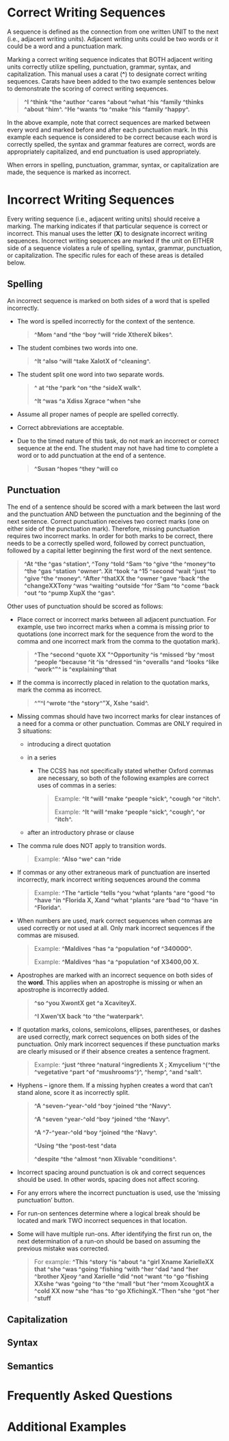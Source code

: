 # Correct Writing Sequences
A sequence is defined as the connection from one written UNIT to the next (i.e., adjacent writing units). Adjacent writing units could be two words or it could be a word and a punctuation mark. 

Marking a correct writing sequence indicates that BOTH adjacent writing units correctly utilize spelling, punctuation, grammar, syntax, and capitalization. This manual uses a carat (**^**) to designate correct writing sequences. Carats have been added to the two example sentences below to demonstrate the scoring of correct writing sequences.

>**^I ^think ^the ^author ^cares ^about ^what ^his ^family ^thinks ^about ^him^. ^He ^wants ^to ^make ^his ^family ^happy^.**

In the above example, note that correct sequences are marked between every word and marked before and after each punctuation mark. In this example each sequence is considered to be correct because each word is correctly spelled, the syntax and grammar features are correct, words are appropriately capitalized, and end punctuation is used appropriately. 

When errors in spelling, punctuation, grammar, syntax, or capitalization are made, the sequence is marked as incorrect. 

# Incorrect Writing Sequences
Every writing sequence (i.e., adjacent writing units) should receive a marking. The marking indicates if that particular sequence is correct or incorrect. This manual uses the letter (**X**) to designate incorrect writing sequences. Incorrect writing sequences are marked if the unit on EITHER side of a sequence violates a rule of spelling, syntax, grammar, punctuation, or capitalization. The specific rules for each of these areas is detailed below. 

## Spelling
An incorrect sequence is marked on both sides of a word that is spelled incorrectly.

- The word is spelled incorrectly for the context of the sentence. 

    >**^Mom ^and ^the ^boy ^will ^ride XthereX bikes^.**

- The student combines two words into one. 

    >**^It ^also ^will ^take XalotX of ^cleaning^.**

- The student split one word into two separate words.
 
    >**^ at ^the ^park ^on ^the ^sideX walk^.**
    >
    >**^It ^was ^a Xdiss Xgrace ^when ^she**

- Assume all proper names of people are spelled correctly.
- Correct abbreviations are acceptable.
- Due to the timed nature of this task, do not mark an incorrect or correct sequence at the end. The student may not have had time to complete a word or to add punctuation at the end of a sentence.

    >**^Susan ^hopes ^they ^will co**

## Punctuation
The end of a sentence should be scored with a mark between the last word and the punctuation AND between the punctuation and the beginning of the next sentence. Correct punctuation receives two correct marks (one on either side of the punctuation mark). Therefore, missing punctuation requires two incorrect marks. In order for both marks to be correct, there needs to be a correctly spelled word, followed by correct punctuation, followed by a capital letter beginning the first word of the next sentence. 

>**^At ^the ^gas ^station^, ^Tony ^told ^Sam ^to ^give ^the ^money^to ^the ^gas ^station ^owner^. Xit ^took ^a ^15 ^second ^wait ^just ^to ^give ^the ^money^. ^After ^thatXX the ^owner ^gave ^back ^the ^changeXXTony ^was ^waiting ^outside ^for ^Sam ^to ^come ^back ^out ^to ^pump XupX the ^gas^.**

Other uses of punctuation should be scored as follows:

- Place correct or incorrect marks between all adjacent punctuation. For example, use two incorrect marks when a comma is missing prior to quotations (one incorrect mark for the sequence from the word to the comma and one incorrect mark from the comma to the quotation mark). 

    >**^The ^second ^quote XX "^Opportunity ^is ^missed ^by ^most ^people ^because ^it ^is ^dressed ^in ^overalls ^and ^looks ^like ^work^"^ is ^explaining^that**

- If the comma is incorrectly placed in relation to the quotation marks, mark the comma as incorrect.

    >**^“^I ^wrote ^the ^story^”X, Xshe ^said^.**

* Missing commas should have two incorrect marks for clear instances of a need for a comma or other punctuation. Commas are ONLY required in 3 situations:
  - introducing a direct quotation
   - in a series
     + The CCSS has not specifically stated whether Oxford commas are necessary, so both of the following examples are correct uses of commas in a series:
        >Example: **^It ^will ^make ^people ^sick^, ^cough ^or ^itch^.**
        >
        >Example: **^It ^will ^make ^people ^sick^, ^cough^, ^or ^itch^.**
    
  - after an introductory phrase or clause

- The comma rule does NOT apply to transition words.

    >Example: **^Also ^we^ can \^ride** 

- If commas or any other extraneous mark of punctuation are inserted incorrectly, mark incorrect writing sequences around the comma

    >Example: **^The ^article ^tells ^you ^what ^plants ^are ^good ^to ^have ^in ^Florida X, Xand ^what ^plants ^are ^bad ^to ^have ^in ^Florida^.**

- When numbers are used, mark correct sequences when commas are used correctly or not used at all. Only mark incorrect sequences if the commas are misused.

    >Example: **^Maldives ^has ^a ^population ^of ^340000^.**
    >
    >Example: **^Maldives ^has ^a ^population ^of X3400,00 X.**
- Apostrophes are marked with an incorrect sequence on both sides of the **word**. This applies when an apostrophe is missing or when an apostrophe is incorrectly added.

  >**^so ^you XwontX get ^a XcaviteyX.**
  >
  >**^I Xwen'tX back ^to ^the ^waterpark^.**

- If quotation marks, colons, semicolons, ellipses, parentheses, or dashes are used correctly, mark correct sequences on both sides of the punctuation. Only mark incorrect sequences if these punctuation marks are clearly misused or if their absence creates a sentence fragment. 

  >Example: **^just ^three ^natural ^ingredients X ; Xmycelium ^(^the ^vegetative ^part ^of ^mushrooms^)^, ^hemp^, ^and ^salt^.**
 
- Hyphens – ignore them. If a missing hyphen creates a word that can’t stand alone, score it as incorrectly split. 

  >**^A ^seven-^year-^old ^boy ^joined ^the ^Navy^.**
  >
  >**^A ^seven ^year-^old ^boy ^joined ^the ^Navy^.**
  >
  >**^A ^7-^year-^old ^boy ^joined ^the ^Navy^.**
  >
  >**^Using ^the ^post-test \^data**
  >
  >**^despite ^the ^almost ^non Xlivable ^conditions^.**

- Incorrect spacing around punctuation is ok and correct sequences should be used. In other words, spacing does not affect scoring.

- For any errors where the incorrect punctuation is used, use the ‘missing punctuation’ button.

- For run-on sentences determine where a logical break should be located and mark TWO incorrect sequences in that location.

- Some will have multiple run-ons. After identifying the first run on, the next determination of a run-on should be based on assuming the previous mistake was corrected. 

  >For example: **^This ^story ^is ^about ^a ^girl Xname XarielleXX that ^she ^was ^going ^fishing ^with ^her ^dad ^and ^her ^brother Xjeoy ^and Xarielle ^did ^not ^want ^to ^go ^fishing XXshe ^was ^going ^to ^the ^mall ^but ^her ^mom XcoughtX a ^cold XX now ^she ^has ^to ^go XfichingX.^Then ^she ^got ^her \^stuff**

## Capitalization


## Syntax


## Semantics


# Frequently Asked Questions

# Additional Examples


